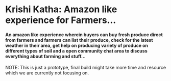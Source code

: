# Krishi Katha: Amazon like experience for Farmers...

#### An amazon like experience wherein buyers can buy fresh produce direct  from farmers and farmers can list their produce, check for the latest weather in their area, get help on producing variety of produce on different types of soil and a open community chat area to discuss everything about farming and stuff...

NOTE: This is just a prototype, final build might take more time and resource which we are currently not focusing on.

